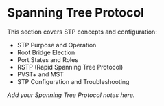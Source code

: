 # Spanning Tree Protocol

This section covers STP concepts and configuration:

- STP Purpose and Operation
- Root Bridge Election
- Port States and Roles
- RSTP (Rapid Spanning Tree Protocol)
- PVST+ and MST
- STP Configuration and Troubleshooting

*Add your Spanning Tree Protocol notes here.*

